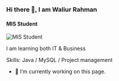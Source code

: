 ### Hi there 👋, I am Waliur Rahman
#### MIS Student
![MIS Student](https://media-exp1.licdn.com/dms/image/C4E16AQEhzE-3sXYaXg/profile-displaybackgroundimage-shrink_350_1400/0/1661024434666?e=1672876800&v=beta&t=dCer4uRxSgIyIwBCHMfUSFVUysKP_Il-mYVCYUyT8yo)

I am learning both IT & Business

Skills: Java / MySQL / Project management 

- 🔭 I’m currently working on this page. 




